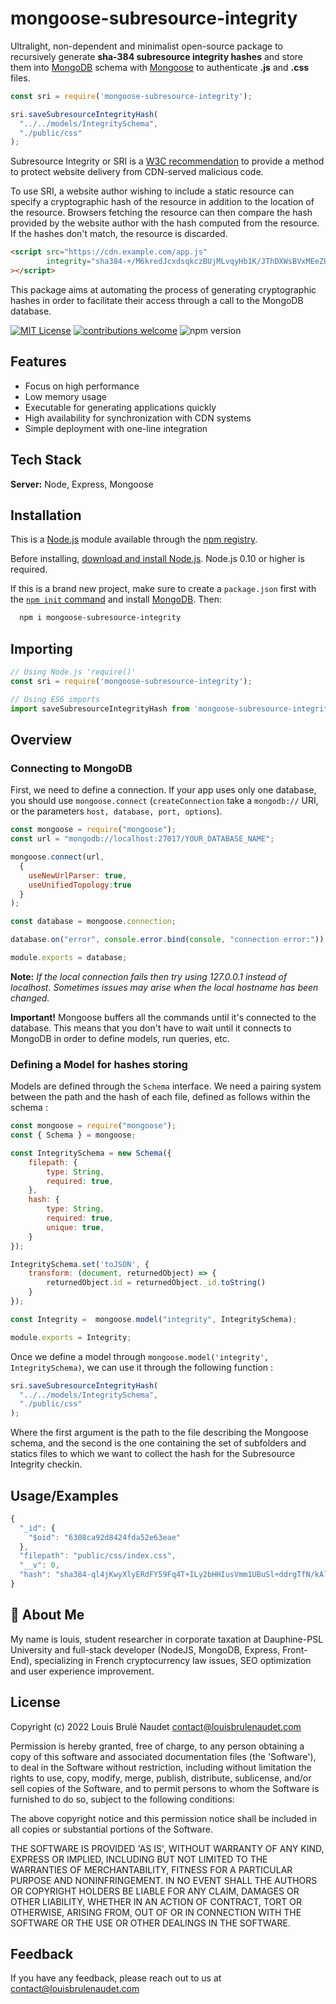 
# mongoose-subresource-integrity

Ultralight, non-dependent and minimalist open-source package to recursively generate **sha-384 subresource integrity hashes** and store them into [MongoDB](https://www.mongodb.com) schema with [Mongoose](https://www.npmjs.com/package/mongoose) to authenticate **.js** and **.css** files.

```js
const sri = require('mongoose-subresource-integrity');

sri.saveSubresourceIntegrityHash(
  "../../models/IntegritySchema",
  "./public/css"
);
```

Subresource Integrity or SRI is a [W3C recommendation](https://www.w3.org/TR/SRI/) to provide a method to protect website delivery from CDN-served malicious code.

To use SRI, a website author wishing to include a static resource can specify a cryptographic hash of the resource in addition to the location of the resource. Browsers fetching the resource can then compare the hash provided by the website author with the hash computed from the resource. If the hashes don't match, the resource is discarded.

```html
<script src="https://cdn.example.com/app.js"
        integrity="sha384-+/M6kredJcxdsqkczBUjMLvqyHb1K/JThDXWsBVxMEeZHEaMKEOEct339VItX1zB"
></script>
```

This package aims at automating the process of generating cryptographic hashes in order to facilitate their access through a call to the MongoDB database.

[![MIT License](https://img.shields.io/badge/License-MIT-green.svg)](https://choosealicense.com/licenses/mit/) 
[![contributions welcome](https://img.shields.io/badge/contributions-welcome-brightgreen.svg?style=flat)](https://github.com/louisbrulenaudet/mongoose-subresource-integrity/issues)
![npm version](https://img.shields.io/npm/v/mongoose-subresource-integrity)


## Features

- Focus on high performance
- Low memory usage
- Executable for generating applications quickly
- High availability for synchronization with CDN systems
- Simple deployment with one-line integration


## Tech Stack

**Server:** Node, Express, Mongoose


## Installation

This is a [Node.js](https://nodejs.org/en/) module available through the [npm registry](https://www.npmjs.com/).

Before installing, [download and install Node.js](https://nodejs.org/en/download/). Node.js 0.10 or higher is required.

If this is a brand new project, make sure to create a `package.json` first with the [`npm init` command](https://docs.npmjs.com/creating-a-package-json-file) and install [MongoDB](https://www.mongodb.org/downloads). Then:

```bash
  npm i mongoose-subresource-integrity 
```

## Importing

```js
// Using Node.js 'require()'
const sri = require('mongoose-subresource-integrity');

// Using ES6 imports
import saveSubresourceIntegrityHash from 'mongoose-subresource-integrity';
```

## Overview

### Connecting to MongoDB

First, we need to define a connection. If your app uses only one database, you should use `mongoose.connect` (`createConnection` take a `mongodb://` URI, or the parameters `host, database, port, options`).

```js
const mongoose = require("mongoose");
const url = "mongodb://localhost:27017/YOUR_DATABASE_NAME";

mongoose.connect(url,
  {
    useNewUrlParser: true,
    useUnifiedTopology:true
  }
);

const database = mongoose.connection;

database.on("error", console.error.bind(console, "connection error:"));

module.exports = database;
```

**Note:** _If the local connection fails then try using 127.0.0.1 instead of localhost. Sometimes issues may arise when the local hostname has been changed._

**Important!** Mongoose buffers all the commands until it's connected to the database. This means that you don't have to wait until it connects to MongoDB in order to define models, run queries, etc.

### Defining a Model for hashes storing

Models are defined through the `Schema` interface. We need a pairing system between the path and the hash of each file, defined as follows within the schema :

```js
const mongoose = require("mongoose");
const { Schema } = mongoose;

const IntegritySchema = new Schema({
    filepath: {
        type: String,
        required: true,
    },
    hash: {
        type: String,
        required: true,
        unique: true,
    }
});

IntegritySchema.set('toJSON', {
    transform: (document, returnedObject) => {
        returnedObject.id = returnedObject._id.toString()
    }
});

const Integrity =  mongoose.model("integrity", IntegritySchema);

module.exports = Integrity;

```

Once we define a model through `mongoose.model('integrity', IntegritySchema)`, we can use it through the following function :
```js
sri.saveSubresourceIntegrityHash(
  "../../models/IntegritySchema",
  "./public/css"
);
````
Where the first argument is the path to the file describing the Mongoose schema, and the second is the one containing the set of subfolders and statics files to which we want to collect the hash for the Subresource Integrity checkin.
## Usage/Examples



```javascript
{
  "_id": {
    "$oid": "6308ca92d8424fda52e63eae"
  },
  "filepath": "public/css/index.css",
  "__v": 0,
  "hash": "sha384-ql4jKwyXlyERdFY59Fq4T+ILy2bHHIusVmm1UBuSl+ddrgTfN/kAlG7lbY2oo645"
}

```


## 🚀 About Me

My name is louis, student researcher in corporate taxation at Dauphine-PSL University and full-stack developer (NodeJS, MongoDB, Express, Front-End), specializing in French cryptocurrency law issues, SEO optimization and user experience improvement. 

## License

Copyright (c) 2022 Louis Brulé Naudet <contact@louisbrulenaudet.com>

Permission is hereby granted, free of charge, to any person obtaining a copy of this software and associated documentation files (the 'Software'), to deal in the Software without restriction, including without limitation the rights to use, copy, modify, merge, publish, distribute, sublicense, and/or sell copies of the Software, and to permit persons to whom the Software is furnished to do so, subject to the following conditions:

The above copyright notice and this permission notice shall be included in all copies or substantial portions of the Software.

THE SOFTWARE IS PROVIDED 'AS IS', WITHOUT WARRANTY OF ANY KIND, EXPRESS OR IMPLIED, INCLUDING BUT NOT LIMITED TO THE WARRANTIES OF MERCHANTABILITY, FITNESS FOR A PARTICULAR PURPOSE AND NONINFRINGEMENT. IN NO EVENT SHALL THE AUTHORS OR COPYRIGHT HOLDERS BE LIABLE FOR ANY CLAIM, DAMAGES OR OTHER LIABILITY, WHETHER IN AN ACTION OF CONTRACT, TORT OR OTHERWISE, ARISING FROM, OUT OF OR IN CONNECTION WITH THE SOFTWARE OR THE USE OR OTHER DEALINGS IN THE SOFTWARE.

## Feedback

If you have any feedback, please reach out to us at contact@louisbrulenaudet.com

